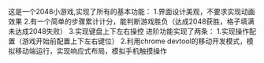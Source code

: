这是一个2048小游戏,实现了所有的基本功能：	
1.界⾯设计美观，不要求实现动画效果 
2.有⼀个简单的步骤累计计分，能判断游戏胜负（达成2048获胜，格⼦填满未达成2048失败）
3.实现键盘上下左右操控 
进阶功能实现了两条：
1.实现操作配置（游戏开始前配置上下左右键位）
2.利⽤chrome	devtool的移动开发模式，模拟移动端运⾏，实现响应式布局，模拟⼿机触摸操作
